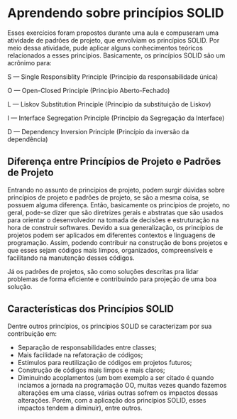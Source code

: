 # Aprendendo sobre princípios SOLID

   Esses exercícios foram propostos durante uma aula e compuseram uma atividade de padrões de projeto, que envolviam os princípios SOLID. Por meio dessa atividade, pude aplicar alguns
conhecimentos teóricos relacionados a esses princípios. Basicamente, os princípios SOLID são um acrônimo para:

S — Single Responsiblity Principle (Princípio da responsabilidade única)

O — Open-Closed Principle (Princípio Aberto-Fechado)

L — Liskov Substitution Principle (Princípio da substituição de Liskov)

I — Interface Segregation Principle (Princípio da Segregação da Interface)

D — Dependency Inversion Principle (Princípio da inversão da dependência)


## Diferença entre Princípios de Projeto e Padrões de Projeto

  Entrando no assunto de princípios de projeto, podem surgir dúvidas sobre princípios de projeto e padrões de projeto, se são a mesma coisa, se possuem alguma diferença. Então, basicamente os princípios de projeto, no geral, pode-se dizer que são diretrizes gerais e abstratas que são usados para orientar o desenvolvedor na tomada de decisões e estruturação na hora de construir softwares. Devido a sua generalização, os princípios de projetos podem ser aplicados em diferentes contextos e linguagens de programação. Assim, podendo contribuir na construção de bons projetos e que esses sejam códigos mais limpos, organizados, compreensíveis e facilitando na manutenção desses códigos.

   Já os padrões de projetos, são como soluções descritas pra lidar problemas de forma eficiente e contribuindo para projeção de uma boa solução.

## Características dos Princípios SOLID

  Dentre outros princípios, os princípios SOLID se caracterizam por sua contribuição em:

- Separação de responsabilidades entre classes;
- Mais facilidade na refatoração de códigos;
- Estímulos para reutilização de códigos em projetos futuros;
- Construção de códigos mais limpos e mais claros;
- Diminuindo acoplamentos (um bom exemplo a ser citado é quando inciamos a jornada na programação OO, muitas vezes quando fazemos alterações em uma classe, várias outras sofrem os impactos dessas alterações.
  Porém, com a aplicação dos princípios SOLID, esses impactos tendem a diminuir), entre outros.

